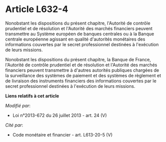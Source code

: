 # Article L632-4

Nonobstant les dispositions du présent chapitre, l'Autorité de contrôle prudentiel et de résolution et l'Autorité des marchés
financiers peuvent transmettre au Système européen de banques centrales ou à la Banque centrale européenne agissant en
qualité d'autorités monétaires des informations couvertes par le secret professionnel destinées à l'exécution de leurs
missions.

Nonobstant les dispositions du présent chapitre, la Banque de France, l'Autorité de contrôle prudentiel et de résolution et
l'Autorité des marchés financiers peuvent transmettre à d'autres autorités publiques chargées de la surveillance des systèmes
de paiement et des systèmes de règlement et de livraison des instruments financiers des informations couvertes par le secret
professionnel destinées à l'exécution de leurs missions.

**Liens relatifs à cet article**

_Modifié par_:

  - Loi n°2013-672 du 26 juillet 2013 - art. 24 (V)

_Cité par_:

  - Code monétaire et financier - art. L613-20-5 (V)
